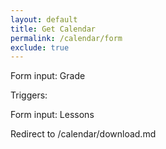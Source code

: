 ```yaml
---
layout: default
title: Get Calendar
permalink: /calendar/form
exclude: true
---
```


Form input: Grade

Triggers:

<script src="/src/form.js"></script>

Form input: Lessons

Redirect to /calendar/download.md